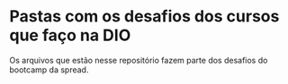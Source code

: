# Pastas com os desafios dos cursos que faço na DIO

Os arquivos que estão nesse repositório fazem parte dos desafios do bootcamp da spread. 